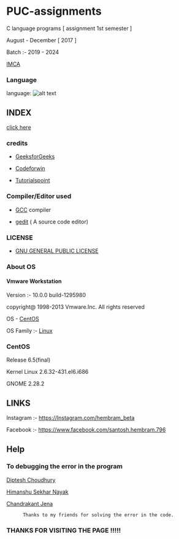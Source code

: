 # PUC-assignments

C language programs [ assignment 1st semester ]

August - December [ 2017 ]

Batch :- 2019 - 2024

[IMCA](https://utkaluniversity.nic.in/)

### Language

 language:
 ![alt text](https://www.google.com/search?q=c+language+logo&sxsrf=ALeKk02j4NSVJ2IUaC5hJiFUn0dWNM4f0A:1587958574201&tbm=isch&source=iu&ictx=1&fir=q6x9Kro90vm_QM%253A%252CwNn7EJm59u9VnM%252C_&vet=1&usg=AI4_-kQ-XWB_JsxsCx2l6D_aNRxc8hJNjA&sa=X&ved=2ahUKEwjMxO7V1ofpAhVC_qQKHdljDoAQ9QEwAHoECAwQJw#imgrc=q6x9Kro90vm_QM:)

## INDEX

  [click here](https://github.com//HembramBeta777/PUC-assignments/blob/master/File__details.c/)
  
  
### credits

 + [GeeksforGeeks](https://www.geeksforgeeks.org/)
    
 + [Codeforwin](https://www.codeforwin.org/)
  
 + [Tutorialspoint](https://www.tutorialspoint.com/)
  
### Compiler/Editor used

 + [GCC](https://gcc.gnu.org/) compiler
 
 + [gedit](https://www.gedit.org/) ( A source code editor)
 
### LICENSE

 + [GNU GENERAL PUBLIC LICENSE](https://github.com/HembramBeta777/PUC-assignments/blob/master/LICENSE/)
  
### About OS
  #### Vmware Workstation
  
  Version :- 10.0.0 build-1295980
  
  copyright@ 1998-2013 Vmware.Inc. All rights reserved
  
  OS - [CentOS](https://www.centos.org/)
  
  OS Family :- [Linux](https://www.linux.org/)
  
### CentOS

 Release 6.5(final)
 
 Kernel Linux 2.6.32-431.el6.i686
 
 GNOME 2.28.2
 
## LINKS

Instagram :- https://Instagram.com/hembram_beta

Facebook :- https://www.facebook.com/santosh.hembram.796

## Help
### To debugging the error in the program

  [Diptesh Choudhury](https://www.facebook.com/diptesh.choudhory)
  
  [Himanshu Sekhar Nayak](https://github.com/Himanshu40)
  
  [Chandrakant Jena](https://github.com/Chandrakant100)
  
          Thanks to my friends for solving the error in the code.
 
 
 ### THANKS FOR VISITING THE PAGE !!!!!
 
   
